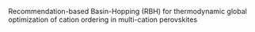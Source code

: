 Recommendation-based Basin-Hopping (RBH) for thermodynamic global optimization of cation ordering in multi-cation perovskites
